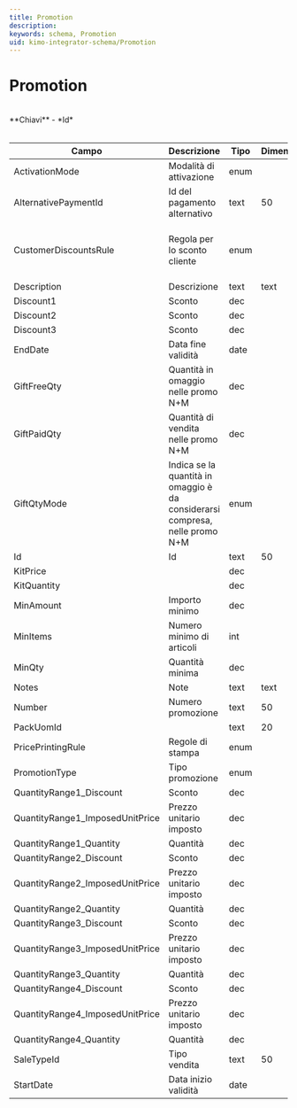 ```yaml
---
title: Promotion
description:
keywords: schema, Promotion
uid: kimo-integrator-schema/Promotion
---
```


# Promotion

<br>
**Chiavi**
- *Id*
<br><br>

| Campo | Descrizione | Tipo | Dimensione | Note |
| --- | --- | --- | --- | --- |
| ActivationMode | Modalità di attivazione | enum |  | 0: Default, 1: Automatic |
| AlternativePaymentId | Id del pagamento alternativo | text | 50 |  |
| CustomerDiscountsRule | Regola per lo sconto cliente | enum |  | 0: Default_Or_IncludeForCustomerGroupOnMichelangelo, 1: IncludeForCustomer, 2: IncludeForGrossCost, 3: PreserveDiscountsOnImposedUnitPrice, 4: TakeGrossUnitPrice, 5: TakeNetUnitPrice |
| Description | Descrizione | text | text |  |
| Discount1 | Sconto | dec |  |  |
| Discount2 | Sconto | dec |  |  |
| Discount3 | Sconto | dec |  |  |
| EndDate | Data fine validità | date |  |  |
| GiftFreeQty | Quantità in omaggio nelle promo N+M | dec |  |  |
| GiftPaidQty | Quantità di vendita nelle promo N+M | dec |  |  |
| GiftQtyMode | Indica se la quantità in omaggio è da considerarsi compresa, nelle promo N+M | enum |  | 0: NotIncluded, 1: Included |
| Id | Id | text | 50 |  |
| KitPrice |  | dec |  |  |
| KitQuantity |  | dec |  |  |
| MinAmount | Importo minimo | dec |  |  |
| MinItems | Numero minimo di articoli | int |  |  |
| MinQty | Quantità minima | dec |  |  |
| Notes | Note | text | text |  |
| Number | Numero promozione | text | 50 |  |
| PackUomId |  | text | 20 |  |
| PricePrintingRule | Regole di stampa | enum |  | 0: Print, 1: NoPrint |
| PromotionType | Tipo promozione | enum |  | 0: Classic, 1: Kit, 2: NPlusM, 3: NPlusM_MonoReference |
| QuantityRange1_Discount | Sconto | dec |  |  |
| QuantityRange1_ImposedUnitPrice | Prezzo unitario imposto | dec |  |  |
| QuantityRange1_Quantity | Quantità | dec |  |  |
| QuantityRange2_Discount | Sconto | dec |  |  |
| QuantityRange2_ImposedUnitPrice | Prezzo unitario imposto | dec |  |  |
| QuantityRange2_Quantity | Quantità | dec |  |  |
| QuantityRange3_Discount | Sconto | dec |  |  |
| QuantityRange3_ImposedUnitPrice | Prezzo unitario imposto | dec |  |  |
| QuantityRange3_Quantity | Quantità | dec |  |  |
| QuantityRange4_Discount | Sconto | dec |  |  |
| QuantityRange4_ImposedUnitPrice | Prezzo unitario imposto | dec |  |  |
| QuantityRange4_Quantity | Quantità | dec |  |  |
| SaleTypeId | Tipo vendita | text | 50 |  |
| StartDate | Data inizio validità | date |  |  |

